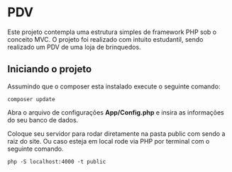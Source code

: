 # PDV 

Este projeto contempla uma estrutura simples de framework PHP sob o conceito MVC. O projeto foi realizado com intuito estudantil, sendo realizado um PDV de uma loja de brinquedos.



## Iniciando o projeto

Assumindo que o composer esta instalado execute o seguinte comando:

```
composer update
```

Abra o arquivo de configurações **App/Config.php** e insira as informações do seu banco de dados.

Coloque seu servidor para rodar diretamente na pasta public com sendo a raiz do site. Ou caso esteja em local rode via PHP por terminal com o seguinte comando.

```
php -S localhost:4000 -t public
```

